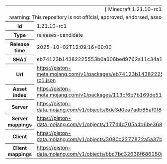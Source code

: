 <html><table>
<tr><td colspan="2" align="center"><img width="0" height="0"><br/>⌈ Minecraft 1.21.10-rc1 ⌋<br/><img width="0" height="0"></td></tr>
<tr><td colspan="2" align="center"><img width="0" height="0"><br/>
:warning: This repository is not official, approved, endorsed, associated or connected with Mojang :warning:
<br/><img width="0" height="0"></td></tr>
<tr><th>Id</th><td>1.21.10-rc1</td></tr>
<tr><th>Type</th><td>releases-candidate</td></tr>
<tr><th>Release time</th><td>2025-10-02T12:09:16+00:00</td></tr>
<tr><th>SHA1</th><td>eb74123b14382225553b0a606bed9762a11c34a1</td></tr>
<tr><th>Url</th><td><a href="https://piston-meta.mojang.com/v1/packages/eb74123b14382225553b0a606bed9762a11c34a1/1.21.10-rc1.json">https://piston-meta.mojang.com/v1/packages/eb74123b14382225553b0a606bed9762a11c34a1/1.21.10-rc1.json</a></td></tr>
<tr><th>Asset index</th><td><a href="https://piston-meta.mojang.com/v1/packages/113cf6b7b169de516477f83a63e64c6f57f4597e/27.json">https://piston-meta.mojang.com/v1/packages/113cf6b7b169de516477f83a63e64c6f57f4597e/27.json</a></td></tr>
<tr><th>Server</th><td><a href="https://piston-data.mojang.com/v1/objects/8de3d0ea7adb85af0f87f764f3dc186cc87736a3/server.jar">https://piston-data.mojang.com/v1/objects/8de3d0ea7adb85af0f87f764f3dc186cc87736a3/server.jar</a></td></tr>
<tr><th>Server mappings</th><td><a href="https://piston-data.mojang.com/v1/objects/177d4d705a4b6be3682516ee823dc80ee75fdf5f/server.txt">https://piston-data.mojang.com/v1/objects/177d4d705a4b6be3682516ee823dc80ee75fdf5f/server.txt</a></td></tr>
<tr><th>Client</th><td><a href="https://piston-data.mojang.com/v1/objects/3080c2277872a5a37b0da7f841cf95bacb0457f4/client.jar">https://piston-data.mojang.com/v1/objects/3080c2277872a5a37b0da7f841cf95bacb0457f4/client.jar</a></td></tr>
<tr><th>Client mappings</th><td><a href="https://piston-data.mojang.com/v1/objects/bbc7bc32638f686150a57ed782b73a08f2dde05d/client.txt">https://piston-data.mojang.com/v1/objects/bbc7bc32638f686150a57ed782b73a08f2dde05d/client.txt</a></td></tr>
</table></html>